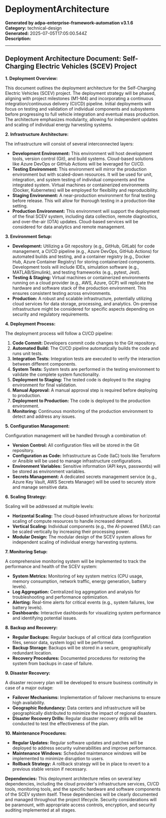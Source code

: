 # DeploymentArchitecture

**Generated by adpa-enterprise-framework-automation v3.1.6**  
**Category:** technical-design  
**Generated:** 2025-07-05T17:05:00.544Z  
**Description:** 

---

## Deployment Architecture Document: Self-Charging Electric Vehicles (SCEV) Project

**1. Deployment Overview:**

This document outlines the deployment architecture for the Self-Charging Electric Vehicles (SCEV) project. The deployment strategy will be phased, aligning with project milestones (M1-M4) and incorporating a continuous integration/continuous delivery (CI/CD) pipeline.  Initial deployments will focus on testing and validation of individual components and subsystems before progressing to full vehicle integration and eventual mass production.  The architecture emphasizes modularity, allowing for independent updates and scaling of individual energy harvesting systems.


**2. Infrastructure Architecture:**

The infrastructure will consist of several interconnected layers:

* **Development Environment:** This environment will host development tools, version control (Git), and build systems.  Cloud-based solutions like Azure DevOps or GitHub Actions will be leveraged for CI/CD.
* **Testing Environment:** This environment will mirror the production environment but with scaled-down resources.  It will be used for unit, integration, and system testing of individual components and the integrated system.  Virtual machines or containerized environments (Docker, Kubernetes) will be employed for flexibility and reproducibility.
* **Staging Environment:** A near-production environment for final testing before release.  This will allow for thorough testing in a production-like setting.
* **Production Environment:** This environment will support the deployment of the final SCEV system, including data collection, remote diagnostics, and over-the-air (OTA) updates.  Cloud-based services will be considered for data analytics and remote management.


**3. Environment Setup:**

* **Development:**  Utilizing a Git repository (e.g., GitHub, GitLab) for code management, a CI/CD pipeline (e.g., Azure DevOps, GitHub Actions) for automated builds and testing, and a container registry (e.g., Docker Hub, Azure Container Registry) for storing containerized components.  Development tools will include IDEs, simulation software (e.g., MATLAB/Simulink), and testing frameworks (e.g., pytest, Jest).
* **Testing & Staging:**  Virtual machines or containerized environments running on a cloud provider (e.g., AWS, Azure, GCP) will replicate the hardware and software stack of the production environment.  This ensures consistent testing across environments.
* **Production:**  A robust and scalable infrastructure, potentially utilizing cloud services for data storage, processing, and analytics.  On-premise infrastructure might be considered for specific aspects depending on security and regulatory requirements.


**4. Deployment Process:**

The deployment process will follow a CI/CD pipeline:

1. **Code Commit:** Developers commit code changes to the Git repository.
2. **Automated Build:** The CI/CD pipeline automatically builds the code and runs unit tests.
3. **Integration Tests:** Integration tests are executed to verify the interaction between different components.
4. **System Tests:** System tests are performed in the testing environment to validate the complete system functionality.
5. **Deployment to Staging:**  The tested code is deployed to the staging environment for final validation.
6. **Manual Approval:**  A manual approval step is required before deploying to production.
7. **Deployment to Production:** The code is deployed to the production environment.
8. **Monitoring:** Continuous monitoring of the production environment to detect and address any issues.


**5. Configuration Management:**

Configuration management will be handled through a combination of:

* **Version Control:** All configuration files will be stored in the Git repository.
* **Configuration as Code:** Infrastructure as Code (IaC) tools like Terraform or Ansible will be used to manage infrastructure configurations.
* **Environment Variables:** Sensitive information (API keys, passwords) will be stored as environment variables.
* **Secrets Management:** A dedicated secrets management service (e.g., Azure Key Vault, AWS Secrets Manager) will be used to securely store and manage sensitive data.


**6. Scaling Strategy:**

Scaling will be addressed at multiple levels:

* **Horizontal Scaling:**  The cloud-based infrastructure allows for horizontal scaling of compute resources to handle increased demand.
* **Vertical Scaling:**  Individual components (e.g., the AI-powered EMU) can be scaled vertically by increasing their processing power.
* **Modular Design:** The modular design of the SCEV system allows for independent scaling of individual energy harvesting systems.


**7. Monitoring Setup:**

A comprehensive monitoring system will be implemented to track the performance and health of the SCEV system:

* **System Metrics:**  Monitoring of key system metrics (CPU usage, memory consumption, network traffic, energy generation, battery levels).
* **Log Aggregation:** Centralized log aggregation and analysis for troubleshooting and performance optimization.
* **Alerting:** Real-time alerts for critical events (e.g., system failures, low battery levels).
* **Dashboards:**  Interactive dashboards for visualizing system performance and identifying potential issues.


**8. Backup and Recovery:**

* **Regular Backups:** Regular backups of all critical data (configuration files, sensor data, system logs) will be performed.
* **Backup Storage:** Backups will be stored in a secure, geographically redundant location.
* **Recovery Procedures:**  Documented procedures for restoring the system from backups in case of failure.


**9. Disaster Recovery:**

A disaster recovery plan will be developed to ensure business continuity in case of a major outage:

* **Failover Mechanisms:**  Implementation of failover mechanisms to ensure high availability.
* **Geographic Redundancy:**  Data centers and infrastructure will be geographically distributed to minimize the impact of regional disasters.
* **Disaster Recovery Drills:**  Regular disaster recovery drills will be conducted to test the effectiveness of the plan.


**10. Maintenance Procedures:**

* **Regular Updates:**  Regular software updates and patches will be deployed to address security vulnerabilities and improve performance.
* **Maintenance Windows:**  Scheduled maintenance windows will be implemented to minimize disruption to users.
* **Rollback Strategy:**  A rollback strategy will be in place to revert to a previous stable version if necessary.


**Dependencies:** This deployment architecture relies on several key dependencies, including the cloud provider's infrastructure services, CI/CD tools, monitoring tools, and the specific hardware and software components of the SCEV system itself.  These dependencies will be clearly documented and managed throughout the project lifecycle.  Security considerations will be paramount, with appropriate access controls, encryption, and security auditing implemented at all stages.
